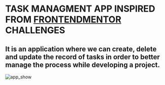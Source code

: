 # TASK MANAGMENT APP INSPIRED FROM [FRONTENDMENTOR](https://www.frontendmentor.io/challenges/kanban-task-management-web-app-wgQLt-HlbB) CHALLENGES

## It is an application where we can create, delete and update the record of tasks in order to better manage the process while developing a project.

![app_show](./public/app_view.gif)
